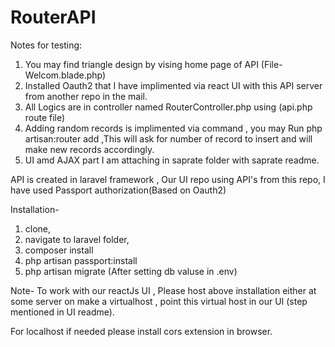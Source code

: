 # RouterAPI

Notes for testing:

1. You may find triangle design by vising home page of API (File- Welcom.blade.php)
2. Installed Oauth2 that I have implimented via react UI with this API server from another repo in the mail.
3. All Logics are in controller named RouterController.php using (api.php route file)
4. Adding random records is implimented via command , you may Run php artisan:router add ,This will ask for number of record to insert and will make new records accordingly. 
5. UI amd AJAX part I am attaching in saprate folder with saprate readme.

API is created in laravel framework , Our UI repo using API's from this repo, I have used Passport authorization(Based on Oauth2)

Installation- 

1. clone,
2. navigate to laravel folder,
3. composer install
4. php artisan passport:install
5. php artisan migrate (After setting db valuse in .env)

Note- To work with our reactJs UI , Please host above installation either at some server on make a virtualhost , point this virtual host in our UI (step mentioned in UI readme).

For localhost if needed please install cors extension in browser.